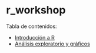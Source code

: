 # r_workshop

Tabla de contenidos:
- [Introducción a R](https://ieee-cs-utec.github.io/r_workshop/introduction.html)
- [Análisis exploratorio y gráficos](https://ieee-cs-utec.github.io/r_workshop/exploratory.html)
